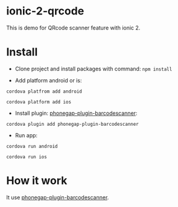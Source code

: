 # ionic-2-qrcode
This is demo for QRcode scanner feature with ionic 2.
# Install
- Clone project and install packages with command: `npm install`

- Add platform android or is: 

`cordova platfrom add android` 

`cordova platform add ios`

- Install plugin: [phonegap-plugin-barcodescanner](https://github.com/phonegap/phonegap-plugin-barcodescanner): 

`cordova plugin add phonegap-plugin-barcodescanner`

- Run app: 

`cordova run android` 

`cordova run ios` 

# How it work

It use [phonegap-plugin-barcodescanner](https://github.com/phonegap/phonegap-plugin-barcodescanner).
